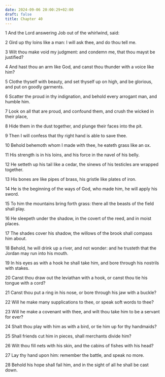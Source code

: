 ```yaml
---
date: 2024-09-06 20:00:29+02:00
draft: false
title: Chapter 40
---
```




1 And the Lord answering Job out of the whirlwind, said:

2 Gird up thy loins like a man: I will ask thee, and do thou tell me.

3 Wilt thou make void my judgment: and condemn me, that thou mayst be justified?

4 And hast thou an arm like God, and canst thou thunder with a voice like him?

5 Clothe thyself with beauty, and set thyself up on high, and be glorious, and put on goodly garments.

6 Scatter the proud in thy indignation, and behold every arrogant man, and humble him.

7 Look on all that are proud, and confound them, and crush the wicked in their place,

8 Hide them in the dust together, and plunge their faces into the pit.

9 Then I will confess that thy right hand is able to save thee.

10 Behold behemoth whom I made with thee, he eateth grass like an ox.

11 His strength is in his loins, and his force in the navel of his belly.

12 He setteth up his tail like a cedar, the sinews of his testicles are wrapped together.

13 His bones are like pipes of brass, his gristle like plates of iron.

14 He is the beginning of the ways of God, who made him, he will apply his sword.

15 To him the mountains bring forth grass: there all the beasts of the field shall play.

16 He sleepeth under the shadow, in the covert of the reed, and in moist places.

17 The shades cover his shadow, the willows of the brook shall compass him about.

18 Behold, he will drink up a river, and not wonder: and he trusteth that the Jordan may run into his mouth.

19 In his eyes as with a hook he shall take him, and bore through his nostrils with stakes.

20 Canst thou draw out the leviathan with a hook, or canst thou tie his tongue with a cord?

21 Canst thou put a ring in his nose, or bore through his jaw with a buckle?

22 Will he make many supplications to thee, or speak soft words to thee?

23 Will he make a covenant with thee, and wilt thou take him to be a servant for ever?

24 Shalt thou play with him as with a bird, or tie him up for thy handmaids?

25 Shall friends cut him in pieces, shall merchants divide him?

26 Wilt thou fill nets with his skin, and the cabins of fishes with his head?

27 Lay thy hand upon him: remember the battle, and speak no more.

28 Behold his hope shall fail him, and in the sight of all he shall be cast down.

